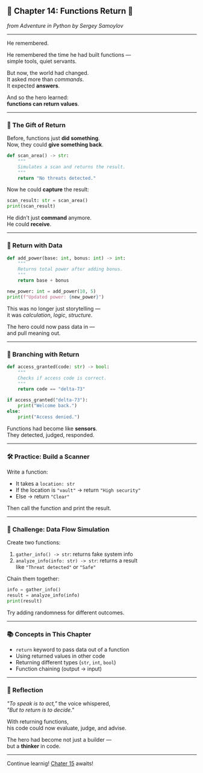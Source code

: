 ## 🔧 Chapter 14: Functions Return 🔁  
*from Adventure in Python by Sergey Samoylov*

---

He remembered.

He remembered the time he had built functions —  
simple tools, quiet servants.

But now, the world had changed.  
It asked more than *commands*.  
It expected **answers**.

And so the hero learned:  
**functions can return values**.

---

### 🎁 The Gift of Return

Before, functions just **did something**.  
Now, they could **give something back**.

```python
def scan_area() -> str:
    """
    Simulates a scan and returns the result.
    """
    return "No threats detected."
```

Now he could **capture** the result:

```python
scan_result: str = scan_area()
print(scan_result)
```

He didn’t just **command** anymore.  
He could **receive**.

---

### 🧮 Return with Data

```python
def add_power(base: int, bonus: int) -> int:
    """
    Returns total power after adding bonus.
    """
    return base + bonus

new_power: int = add_power(10, 5)
print(f"Updated power: {new_power}")
```

This was no longer just storytelling —  
it was *calculation*, *logic*, *structure*.

The hero could now pass data in —  
and pull meaning out.

---

### 🔀 Branching with Return

```python
def access_granted(code: str) -> bool:
    """
    Checks if access code is correct.
    """
    return code == "delta-73"

if access_granted("delta-73"):
    print("Welcome back.")
else:
    print("Access denied.")
```

Functions had become like **sensors**.  
They detected, judged, responded.

---

### 🛠️ Practice: Build a Scanner

Write a function:

- It takes a `location: str`
- If the location is `"vault"` → return `"High security"`
- Else → return `"Clear"`

Then call the function and print the result.

---

### 🎯 Challenge: Data Flow Simulation

Create two functions:

1. `gather_info() -> str`: returns fake system info  
2. `analyze_info(info: str) -> str`: returns a result  
   like `"Threat detected"` or `"Safe"`

Chain them together:

```python
info = gather_info()
result = analyze_info(info)
print(result)
```

Try adding randomness for different outcomes.

---

### 📚 Concepts in This Chapter

- `return` keyword to pass data out of a function
- Using returned values in other code
- Returning different types (`str`, `int`, `bool`)
- Function chaining (output → input)

---

### 🧠 Reflection

*"To speak is to act,"* the voice whispered,  
*"But to return is to decide."*

With returning functions,  
his code could now evaluate, judge, and advise.

The hero had become not just a builder —  
but a **thinker** in code.

---

Continue learnig! [Chater 15](Chapter_15.md) awaits!
